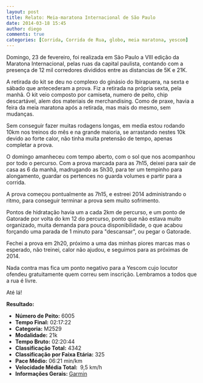 ```yaml
---
layout: post
title: Relato: Meia-maratona Internacional de São Paulo
date: 2014-03-18 15:45
author: diego
comments: true
categories: [Corrida, Corrida de Rua, globo, meia maratona, yescom]
---
```

Domingo, 23 de fevereiro, foi realizada em São Paulo a VIII edição da Maratona Internacional, pelas ruas da capital paulista, contando com a presença de 12 mil corredores divididos entre as distancias de 5K e 21K.

A retirada do kit se deu no complexo do ginásio do Ibirapuera, na sexta e sábado que antecederam a prova. Fiz a retirada na própria sexta, pela manhã. O kit veio composto por camiseta, numero de peito, chip descartável, alem dos materiais de merchandising. Como de praxe, havia a feira da meia maratona após a retirada, mas mais do mesmo, sem mudanças.

Sem conseguir fazer muitas rodagens longas, em media estou rodando 10km nos treinos do mês e na grande maioria, se arrastando nestes 10k devido ao forte calor, não tinha muita pretensão de tempo, apenas completar a prova.

O domingo amanheceu com tempo aberto, com o sol que nos acompanhou por todo o percurso. Com a prova marcada para as 7h15, deixei para sair de casa as 6 da manhã, madrugando as 5h30, para ter um tempinho para alongamento, guardar os pertences no guarda volumes e partir para a corrida.

A prova começou pontualmente as 7h15, e estreei 2014 administrando o ritmo, para conseguir terminar a prova sem muito sofrimento. 

Pontos de hidratação havia um a cada 2km de percurso, e um ponto de Gatorade por volta do km 12 do percurso, ponto que não estava muito organizado, muita demanda para pouca disponibilidade, o que acabou forçando uma parada de 1 minuto para "descansar", ou pegar o Gatorade.

Fechei a prova em 2h20,  próximo a uma das minhas piores marcas mas o esperado, não treinei, calor não ajudou, e seguimos para as próximas de 2014.

Nada contra mas fica um ponto negativo para a Yescom cujo locutor ofendeu gratuitamente quem correu sem inscrição. Lembramos a todos que a rua é livre.

Até lá!

<strong>
Resultado:</strong>
<div class="moldura"><a class="lightbox cboxElement" href="http://www.diegoronan.com.br/diegoronan/wp-content/uploads/2014/03/meiaYescom_2014_big.jpg"><img alt="" src="http://www.diegoronan.com.br/diegoronan/wp-content/uploads/2014/03/meiaYescom_2014.jpg" /></a></div>
<ul>
	<li><strong>Número de Peito:</strong> 6005</li>
	<li><strong>Tempo Final:</strong> 02:17:22</li>
	<li><strong>Categoria:</strong> M2529</li>
	<li><strong>Modalidade:</strong> 21k</li>
	<li><strong>Tempo Bruto:</strong> 02:20:44</li>
	<li><strong>Classificação Total:</strong> 4342</li>
	<li><strong>Classificação por Faixa Etária:</strong> 325</li>
	<li><strong>Pace Médio:</strong> 06:21 min/km</li>
	<li><strong>Velocidade Média Total: </strong> 9,5 km/h</li>
	<li><strong>Informações Gerais: </strong><a href="http://connect.garmin.com/activity/449959087" target="_blank">Garmin</a></li>
</ul>
